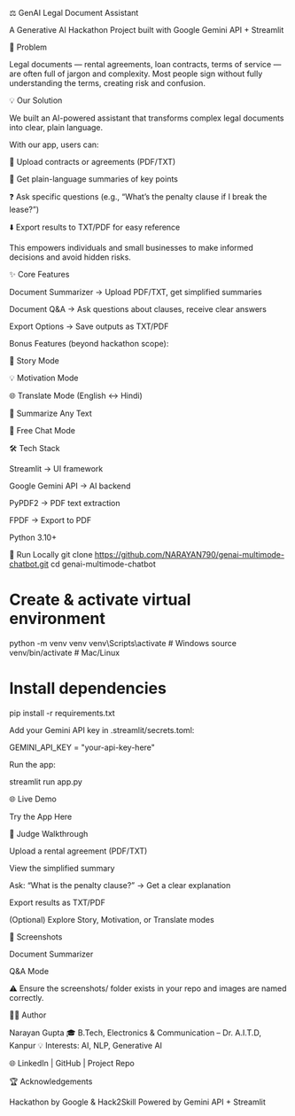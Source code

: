 ⚖️ GenAI Legal Document Assistant

A Generative AI Hackathon Project built with Google Gemini API + Streamlit

🚨 Problem

Legal documents — rental agreements, loan contracts, terms of service — are often full of jargon and complexity.
Most people sign without fully understanding the terms, creating risk and confusion.

💡 Our Solution

We built an AI-powered assistant that transforms complex legal documents into clear, plain language.

With our app, users can:

📂 Upload contracts or agreements (PDF/TXT)

📑 Get plain-language summaries of key points

❓ Ask specific questions (e.g., “What’s the penalty clause if I break the lease?”)

⬇️ Export results to TXT/PDF for easy reference

This empowers individuals and small businesses to make informed decisions and avoid hidden risks.

✨ Core Features

Document Summarizer → Upload PDF/TXT, get simplified summaries

Document Q&A → Ask questions about clauses, receive clear answers

Export Options → Save outputs as TXT/PDF

Bonus Features (beyond hackathon scope):

📖 Story Mode

💡 Motivation Mode

🌐 Translate Mode (English ↔ Hindi)

📝 Summarize Any Text

💬 Free Chat Mode

🛠️ Tech Stack

Streamlit → UI framework

Google Gemini API → AI backend

PyPDF2 → PDF text extraction

FPDF → Export to PDF

Python 3.10+

🚀 Run Locally
git clone https://github.com/NARAYAN790/genai-multimode-chatbot.git
cd genai-multimode-chatbot

# Create & activate virtual environment
python -m venv venv
venv\Scripts\activate   # Windows
source venv/bin/activate  # Mac/Linux

# Install dependencies
pip install -r requirements.txt


Add your Gemini API key in .streamlit/secrets.toml:

GEMINI_API_KEY = "your-api-key-here"


Run the app:

streamlit run app.py

🌐 Live Demo

Try the App Here

🧭 Judge Walkthrough

Upload a rental agreement (PDF/TXT)

View the simplified summary

Ask: “What is the penalty clause?” → Get a clear explanation

Export results as TXT/PDF

(Optional) Explore Story, Motivation, or Translate modes

📸 Screenshots

Document Summarizer

Q&A Mode

⚠️ Ensure the screenshots/ folder exists in your repo and images are named correctly.

👨‍💻 Author

Narayan Gupta
🎓 B.Tech, Electronics & Communication – Dr. A.I.T.D, Kanpur
💡 Interests: AI, NLP, Generative AI

🌐 LinkedIn
 | GitHub
 | Project Repo

🏆 Acknowledgements

Hackathon by Google & Hack2Skill
Powered by Gemini API + Streamlit